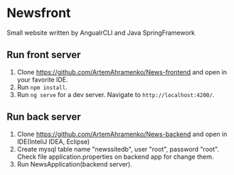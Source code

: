 # Newsfront

Small website written by AngualrCLI and Java SpringFramework

## Run front server

1. Clone https://github.com/ArtemAhramenko/News-frontend and open in your favorite IDE.
2. Run `npm install`.
3. Run `ng serve` for a dev server. Navigate to `http://localhost:4200/`.

## Run back server

1. Clone https://github.com/ArtemAhramenko/News-backend and open in IDE(InteliJ IDEA, Eclipse)
2. Create mysql table name "newssitedb", user "root", password "root". Check file application.properties on backend app for change them.
3. Run NewsApplication(backend server).
